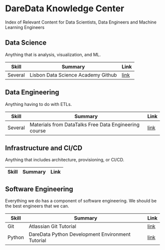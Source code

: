 # DareData Knowledge Center
Index of Relevant Content for Data Scientists, Data Engineers and Machine Learning Engineers




## Data Science
Anything that is analysis, visualization, and ML.

Skill | Summary | Link |
--- | --- | --- | 
Several | Lisbon Data Science Academy Github | [link](https://github.com/LDSSA) |

## Data Engineering
Anything having to do with ETLs.

Skill | Summary | Link |
--- | --- | --- | 
Several | Materials from DataTalks Free Data Engineering course| [link](https://github.com/DataTalksClub/data-engineering-zoomcamp) | 

## Infrastructure and CI/CD

Anything that includes architecture, provisioning, or CI/CD.

Skill | Summary | Link |
--- | --- | --- | 

## Software Engineering

Everything we do has a component of software engineering. We should be the best engineers that we can.

Skill | Summary | Link |
--- | --- | --- | 
Git | Atlassian Git Tutorial | [link](https://www.atlassian.com/git/tutorials) |
Python | DareData Python Development Environment Tutorial | [link](tutorials/python-develop-environment.md)| 
